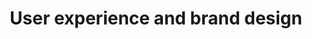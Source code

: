 ---
layout: work
title: "User experience and brand design"
seo_description: "I do user experience and brand strategy and design for mission-driven organizations. Check out my work!"
permalink: "/"
page_class: p-work
js_dependencies: card-click.js

intro: "User experience and brand design for organizations working to improve our world."
link:
    text: "More about me"
    url: "/about"
    icon: "fa-long-arrow-alt-right"
work-intro: "Selected work"

---